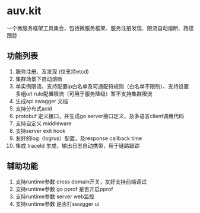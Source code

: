 # auv.kit
一个微服务框架工具集合，包括微服务框架、服务注册发现、限流自动熔断、路径跟踪


## 功能列表
1. 服务注册、及发现 (仅支持etcd)
2. 集群场景下自动熔断
3. 单实例限流、支持配置ip白名单及可通配符规则（白名单不限制）、支持设置多组url rule配置限流（可用于服务降级）暂不支持集群限流
4. 生成api swagger 文档
5. 支持分布式acid
6. protobuf 定义接口，并生成go server接口定义、及多语言client调用代码
7. 支持自定义 middleware
8. 支持server exit hook
9. 友好的log（logrus）配置，及response callback time
10. 集成 traceId 生成，输出日志自动携带，用于链路跟踪


## 辅助功能
1. 支持runtime参数 cross domain开关，友好支持前端调试
2. 支持runtime参数 go pprof 是否开启pprof
3. 支持runtime参数 server web监控
4. 支持runtime参数 是否打swagger ui


